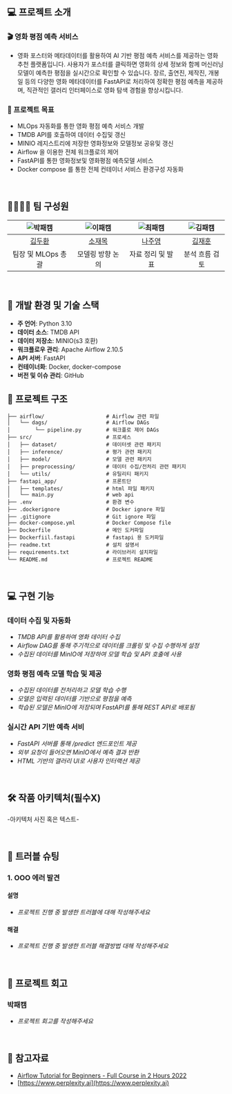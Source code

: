 ## 💻 프로젝트 소개

### 🎬 영화 평점 예측 서비스
- 영화 포스터와 메타데이터를 활용하여 AI 기반 평점 예측 서비스를 제공하는 영화 추천 플랫폼입니다. 사용자가 포스터를 클릭하면 영화의 상세 정보와 함께 머신러닝 모델이 예측한 평점을 실시간으로 확인할 수 있습니다. 장르, 출연진, 제작진, 개봉일 등의 다양한 영화 메타데이터를 FastAPI로 처리하여 정확한 평점 예측을 제공하며, 직관적인 갤러리 인터페이스로 영화 탐색 경험을 향상시킵니다.
  
### 🎯 프로젝트 목표

- MLOps 자동화를 통한 영화 평점 예측 서비스 개발
- TMDB API를 호출하여 데이터 수집및 갱신
- MINIO 레지스트리에 저장한 영화정보와 모델정보 공유및 갱신
- Airflow 을 이용한 전체 워크플로의 제어
- FastAPI를 통한 영화정보및 영화평점 예측모델 서비스
- Docker compose 를 통한 전체 컨테이너 서비스 환경구성 자동화

<br>

## 👨‍👩‍👦‍👦 팀 구성원

| ![박패캠](https://avatars.githubusercontent.com/u/156163982?v=4) | ![이패캠](https://avatars.githubusercontent.com/u/156163982?v=4) | ![최패캠](https://avatars.githubusercontent.com/u/156163982?v=4) | ![김패캠](https://avatars.githubusercontent.com/u/156163982?v=4) |
| :--------------------------------------------------------------: | :--------------------------------------------------------------: | :--------------------------------------------------------------: | :--------------------------------------------------------------: |
|            [김두환](https://github.com/UpstageAILab)             |            [소재목](https://github.com/UpstageAILab)             |            [나주영](https://github.com/UpstageAILab)             |            [김재훈](https://github.com/UpstageAILab)             |
|                            팀장 및 MLOps 총괄                             |                            모델링 방향 논의                             |                            자료 정리 및 발표                             |                            분석 흐름 검토                             |

<br>

## 🔨 개발 환경 및 기술 스택

- **주 언어**: Python 3.10
- **데이터 소스**: TMDB API
- **데이터 저장소**: MINIO(s3 호환)
- **워크플로우 관리**: Apache Airflow 2.10.5
- **API 서버**: FastAPI
- **컨테이너화**: Docker, docker-compose
- **버전 및 이슈 관리**: GitHub

## 📁 프로젝트 구조

```
├── airflow/                    # Airflow 관련 파일
│   └── dags/                   # Airflow DAGs
│        └── pipeline.py        # 워크플로 제어 DAGs
├── src/                        # 프로세스 
│   ├── dataset/                # 데이터셋 관련 패키지
│   ├── inference/              # 평가 관련 패키지
│   ├── model/                  # 모델 관련 패키지
│   ├── preprocessing/          # 데이터 수집/전처리 관련 패키지
│   └── utils/                  # 유틸리티 패키지
├── fastapi_app/                # 프론트단
│   ├── templates/              # html 파일 패키지
│   └── main.py                 # web api
├── .env                        # 환경 변수
├── .dockerignore               # Docker ignore 파일
├── .gitignore                  # Git ignore 파일
├── docker-compose.yml          # Docker Compose file
├── Dockerfile                  # 메인 도커파일
├── Dockerfiil.fastapi          # fastapi 용 도커파일
├── readme.txt                  # 설치 설명서
├── requirements.txt            # 라이브러리 설치파일
└── README.md                   # 프로젝트 README
```

<br>

## 💻​ 구현 기능
### 데이터 수집 및 자동화
- _TMDB API를 활용하여 영화 데이터 수집_
- _Airflow DAG를 통해 주기적으로 데이터를 크롤링 및 수집 수행하게 설정_
- _수집된 데이터를 MinIO에 저장하여 모델 학습 및 API 호출에 사용_
### 영화 평점 예측 모델 학습 및 제공
- _수집된 데이터를 전처리하고 모델 학습 수행_
- _모델은 입력된 데이터를 기반으로 평점을 예측_
- _학습된 모델은 MinIO에 저장되며 FastAPI를 통해 REST API로 배포됨_
### 실시간 API 기반 예측 서비
- _FastAPI 서버를 통해 /predict 엔드포인트 제공_
- _외부 요청이 들어오면 MinIO에서 예측 결과 반환_
- _HTML 기반의 갤러리 UI로 사용자 인터랙션 제공_

<br>

## 🛠️ 작품 아키텍처(필수X)

-아키텍처 사진 혹은 텍스트-

<br>

## 🚨​ 트러블 슈팅
### 1. OOO 에러 발견

#### 설명
- _프로젝트 진행 중 발생한 트러블에 대해 작성해주세요_

#### 해결
- _프로젝트 진행 중 발생한 트러블 해결방법 대해 작성해주세요_

<br>

## 📌 프로젝트 회고
### 박패캠
- _프로젝트 회고를 작성해주세요_

<br>

## 📰​ 참고자료
- [Airflow Tutorial for Beginners - Full Course in 2 Hours 2022](https://www.youtube.com/watch?v=K9AnJ9_ZAXE&list=PLwFJcsJ61oujAqYpMp1kdUBcPG0sE0QMT)
- [https://www.perplexity.ai](https://www.perplexity.ai)
